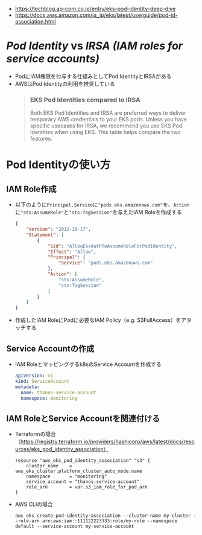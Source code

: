 - https://techblog.ap-com.co.jp/entry/eks-pod-identity-deep-dive
- https://docs.aws.amazon.com/ja_jp/eks/latest/userguide/pod-id-association.html

# *Pod Identity* vs *IRSA (IAM roles for service accounts)*
- PodにIAM権限を付与する仕組みとしてPod IdentityとIRSAがある
- AWSはPod Identityの利用を推奨している
  > ### EKS Pod Identities compared to IRSA
  > Both EKS Pod Identities and IRSA are preferred ways to deliver temporary AWS credentials to your EKS pods. Unless you have specific usecases for IRSA, we recommend you use EKS Pod Identities when using EKS. This table helps compare the two features.

# Pod Identityの使い方
## IAM Role作成
- 以下のように`Principal.Service`に`"pods.eks.amazonaws.com"`を、`Action`に`"sts:AssumeRole"`と`"sts:TagSession"`を与えたIAM Roleを作成する  
  ```json
  {
      "Version": "2012-10-17",
      "Statement": [
          {
              "Sid": "AllowEksAuthToAssumeRoleForPodIdentity",
              "Effect": "Allow",
              "Principal": {
                  "Service": "pods.eks.amazonaws.com"
              },
              "Action": [
                  "sts:AssumeRole",
                  "sts:TagSession"
              ]
          }
      ]
  }
  ```
- 作成したIAM RoleにPodに必要なIAM Policy（e.g. S3FullAccess）をアタッチする

## Service Accountの作成
- IAM Roleとマッピングするk8sのService Accountを作成する  
  ```yaml
  apiVersion: v1
  kind: ServiceAccount
  metadata:
    name: thanos-service-account
    namespace: monitoring
  ```

## IAM RoleとService Accountを関連付ける
- Terraformの場合（https://registry.terraform.io/providers/hashicorp/aws/latest/docs/resources/eks_pod_identity_association）  
  ```
  resource "aws_eks_pod_identity_association" "s3" {
      cluster_name    = aws_eks_cluster.platform_cluster_auto_mode.name
      namespace       = "monitoring"
      service_account = "thanos-service-account"
      role_arn        = var.s3_iam_role_for_pod_arn
  }
  ```

- AWS CLIの場合  
  ```shell
  aws eks create-pod-identity-association --cluster-name my-cluster --role-arn arn:aws:iam::111122223333:role/my-role --namespace default --service-account my-service-account
  ```